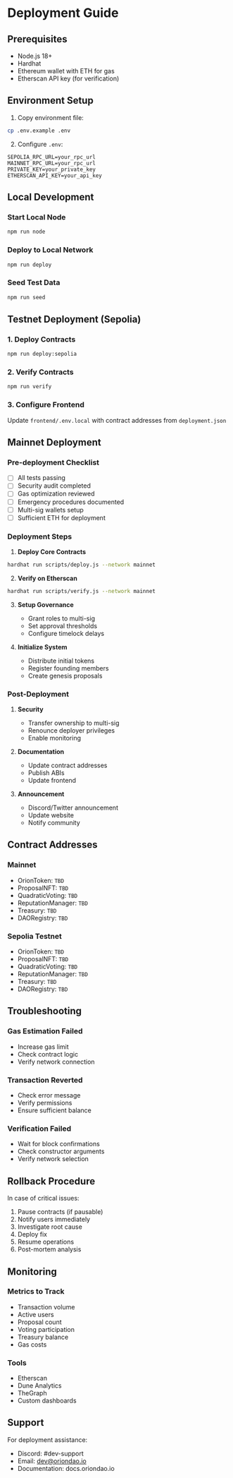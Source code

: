 # Deployment Guide

## Prerequisites

- Node.js 18+
- Hardhat
- Ethereum wallet with ETH for gas
- Etherscan API key (for verification)

## Environment Setup

1. Copy environment file:
```bash
cp .env.example .env
```

2. Configure `.env`:
```
SEPOLIA_RPC_URL=your_rpc_url
MAINNET_RPC_URL=your_rpc_url
PRIVATE_KEY=your_private_key
ETHERSCAN_API_KEY=your_api_key
```

## Local Development

### Start Local Node

```bash
npm run node
```

### Deploy to Local Network

```bash
npm run deploy
```

### Seed Test Data

```bash
npm run seed
```

## Testnet Deployment (Sepolia)

### 1. Deploy Contracts

```bash
npm run deploy:sepolia
```

### 2. Verify Contracts

```bash
npm run verify
```

### 3. Configure Frontend

Update `frontend/.env.local` with contract addresses from `deployment.json`

## Mainnet Deployment

### Pre-deployment Checklist

- [ ] All tests passing
- [ ] Security audit completed
- [ ] Gas optimization reviewed
- [ ] Emergency procedures documented
- [ ] Multi-sig wallets setup
- [ ] Sufficient ETH for deployment

### Deployment Steps

1. **Deploy Core Contracts**
```bash
hardhat run scripts/deploy.js --network mainnet
```

2. **Verify on Etherscan**
```bash
hardhat run scripts/verify.js --network mainnet
```

3. **Setup Governance**
   - Grant roles to multi-sig
   - Set approval thresholds
   - Configure timelock delays

4. **Initialize System**
   - Distribute initial tokens
   - Register founding members
   - Create genesis proposals

### Post-Deployment

1. **Security**
   - Transfer ownership to multi-sig
   - Renounce deployer privileges
   - Enable monitoring

2. **Documentation**
   - Update contract addresses
   - Publish ABIs
   - Update frontend

3. **Announcement**
   - Discord/Twitter announcement
   - Update website
   - Notify community

## Contract Addresses

### Mainnet
- OrionToken: `TBD`
- ProposalNFT: `TBD`
- QuadraticVoting: `TBD`
- ReputationManager: `TBD`
- Treasury: `TBD`
- DAORegistry: `TBD`

### Sepolia Testnet
- OrionToken: `TBD`
- ProposalNFT: `TBD`
- QuadraticVoting: `TBD`
- ReputationManager: `TBD`
- Treasury: `TBD`
- DAORegistry: `TBD`

## Troubleshooting

### Gas Estimation Failed
- Increase gas limit
- Check contract logic
- Verify network connection

### Transaction Reverted
- Check error message
- Verify permissions
- Ensure sufficient balance

### Verification Failed
- Wait for block confirmations
- Check constructor arguments
- Verify network selection

## Rollback Procedure

In case of critical issues:

1. Pause contracts (if pausable)
2. Notify users immediately
3. Investigate root cause
4. Deploy fix
5. Resume operations
6. Post-mortem analysis

## Monitoring

### Metrics to Track
- Transaction volume
- Active users
- Proposal count
- Voting participation
- Treasury balance
- Gas costs

### Tools
- Etherscan
- Dune Analytics
- TheGraph
- Custom dashboards

## Support

For deployment assistance:
- Discord: #dev-support
- Email: dev@oriondao.io
- Documentation: docs.oriondao.io

